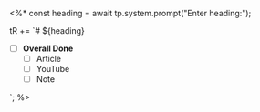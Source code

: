 <%*
const heading = await tp.system.prompt("Enter heading:");

tR += `# ${heading}

- [ ] **Overall Done** <!-- This gets checked when all sub-checkboxes are checked -->
  - [ ] Article  
  - [ ] YouTube  
  - [ ] Note  

`;
%>
